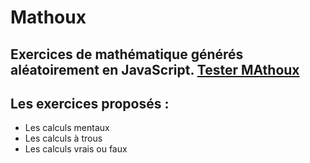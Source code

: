 # Mathoux

Exercices de mathématique générés aléatoirement en JavaScript.
[Tester MAthoux](http://mathoux.cerf-de-pixel.fr/)
---

## Les exercices proposés :
* Les calculs mentaux
* Les calculs à trous
* Les calculs vrais ou faux



